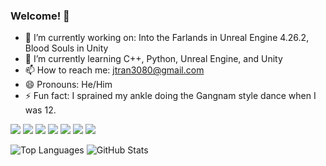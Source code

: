 ### Welcome! 👋

- 🔭 I’m currently working on: Into the Farlands in Unreal Engine 4.26.2, Blood Souls in Unity
- 🌱 I’m currently learning C++, Python, Unreal Engine, and Unity
- 📫 How to reach me: jtran3080@gmail.com
- 😄 Pronouns: He/Him
- ⚡ Fun fact: I sprained my ankle doing the Gangnam style dance when I was 12.
<img src="{https://img.shields.io/badge/Python-FFD43B?style=for-the-badge&logo=python&logoColor=blue}" />

<img src="{https://img.shields.io/badge/C%2B%2B-00599C?style=for-the-badge&logo=c%2B%2B&logoColor=white}" />

<img src="{https://img.shields.io/badge/C%23-239120?style=for-the-badge&logo=c-sharp&logoColor=white}" />

<img src="{https://img.shields.io/badge/C-00599C?style=for-the-badge&logo=c&logoColor=white}" />

<img src="{https://img.shields.io/badge/C-00599C?style=for-the-badge&logo=c&logoColor=white}" />

<img src="{https://img.shields.io/badge/HTML5-E34F26?style=for-the-badge&logo=html5&logoColor=white}" />

<img src="{https://img.shields.io/badge/CSS3-1572B6?style=for-the-badge&logo=css3&logoColor=white}" />


![Top Languages](https://github-readme-stats.vercel.app/api/top-langs/?username=JasonT1085&theme=radical)
![GitHub Stats](https://github-readme-stats.vercel.app/api?username=JasonT1085&theme=radical&count_private=true&show_icons=true&layout=compact)

